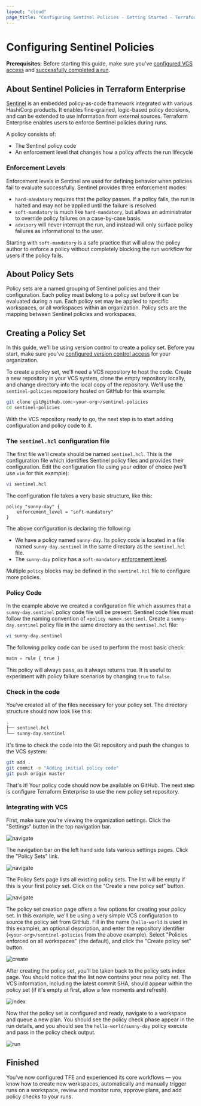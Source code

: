 ```yaml
---
layout: "cloud"
page_title: "Configuring Sentinel Policies - Getting Started - Terraform Cloud"
---
```


# Configuring Sentinel Policies

**Prerequisites:** Before starting this guide, make sure you've [configured VCS access](./vcs.html) and [successfully completed a run](./runs.html).

## About Sentinel Policies in Terraform Enterprise

[Sentinel](https://www.hashicorp.com/sentinel) is an embedded policy-as-code framework integrated with various HashiCorp products. It enables fine-grained, logic-based policy decisions, and can be extended to use information from external sources. Terraform Enterprise enables users to enforce Sentinel policies during runs.

A policy consists of:

- The Sentinel policy code
- An enforcement level that changes how a policy affects the run lifecycle

### Enforcement Levels

Enforcement levels in Sentinel are used for defining behavior when policies fail to evaluate successfully. Sentinel provides three enforcement modes:

* `hard-mandatory` requires that the policy passes. If a policy fails, the run is halted and may not be applied until the failure is resolved.
* `soft-mandatory` is much like `hard-mandatory`, but allows an administrator to override policy failures on a case-by-case basis.
* `advisory` will never interrupt the run, and instead will only surface policy failures as informational to the user.

Starting with `soft-mandatory` is a safe practice that will allow the policy author to enforce a policy without completely blocking the run workflow for users if the policy fails.

## About Policy Sets

Policy sets are a named grouping of Sentinel policies and their configuration. Each policy must belong to a policy set before it can be evaluated during a run. Each policy set may be applied to specific workspaces, or all workspaces within an organization. Policy sets are the mapping between Sentinel policies and workspaces.

## Creating a Policy Set

In this guide, we'll be using version control to create a policy set. Before you start, make sure you've [configured version control access](./vcs.html) for your organization.

To create a policy set, we'll need a VCS repository to host the code. Create a new repository in your VCS system, clone the empty repository locally, and change directory into the local copy of the repository. We'll use the `sentinel-policies` repository hosted on GitHub for this example:

```bash
git clone git@github.com:<your-org>/sentinel-policies
cd sentinel-policies
```

With the VCS repository ready to go, the next step is to start adding configuration and policy code to it.

### The `sentinel.hcl` configuration file

The first file we'll create should be named `sentinel.hcl`. This is the configuration file which identifies Sentinel policy files and provides their configuration. Edit the configuration file using your editor of choice (we'll use `vim` for this example):

```bash
vi sentinel.hcl
```

The configuration file takes a very basic structure, like this:

```hcl
policy "sunny-day" {
    enforcement_level = "soft-mandatory"
}
```

The above configuration is declaring the following:

* We have a policy named `sunny-day`. Its policy code is located in a file named `sunny-day.sentinel` in the same directory as the `sentinel.hcl` file.
* The `sunny-day` policy has a `soft-mandatory` [enforcement level](#enforcement-levels).

Multiple `policy` blocks may be defined in the `sentinel.hcl` file to configure more policies.

### Policy Code

In the example above we created a configuration file which assumes that a `sunny-day.sentinel` policy code file will be present. Sentinel code files must follow the naming convention of `<policy name>.sentinel`. Create a `sunny-day.sentinel` policy file in the same directory as the `sentinel.hcl` file:

```bash
vi sunny-day.sentinel
```

The following policy code can be used to perform the most basic check:

```python
main = rule { true }
```

This policy will always pass, as it always returns true. It is useful to experiment with policy failure scenarios by changing `true` to `false`.

### Check in the code

You've created all of the files necessary for your policy set. The directory structure should now look like this:

```bash
.
├── sentinel.hcl
└── sunny-day.sentinel
```

It's time to check the code into the Git repository and push the changes to the
VCS system:

```bash
git add .
git commit -m "Adding initial policy code"
git push origin master
```

That's it! Your policy code should now be available on GitHub. The next step is
configure Terraform Enterprise to use the new policy set repository.

### Integrating with VCS

First, make sure you're viewing the organization settings. Click the "Settings" button in the top navigation bar.

![navigate](./images/policy-sets-navigate-1.png)

The navigation bar on the left hand side lists various settings pages. Click the "Policy Sets" link.

![navigate](./images/policy-sets-navigate-2.png)

The Policy Sets page lists all existing policy sets. The list will be empty if this is your first policy set. Click on the "Create a new policy set" button.

![navigate](./images/policy-sets-navigate-3.png)

The policy set creation page offers a few options for creating your policy set. In this example, we'll be using a very simple VCS configuration to source the policy set from GitHub. Fill in the name (`hello-world` is used in this example), an optional description, and enter the repository identifier (`<your-org>/sentinel-policies` from the above example). Select "Policies enforced on all workspaces" (the default), and click the "Create policy set" button.

![create](./images/policy-sets-create.png)

After creating the policy set, you'll be taken back to the policy sets index page. You should notice that the list now contains your new policy set. The VCS information, including the latest commit SHA, should appear within the policy set (if it's empty at first, allow a few moments and refresh).

![index](./images/policy-sets-index.png)

Now that the policy set is configured and ready, navigate to a workspace and queue a new plan. You should see the policy check phase appear in the run details, and you should see the `hello-world/sunny-day` policy execute and pass in the policy check output.

![run](./images/policy-sets-run.png)

## Finished

You've now configured TFE and experienced its core workflows — you know how to create new workspaces, automatically and manually trigger runs on a workspace, review and monitor runs, approve plans, and add policy checks to your runs.
